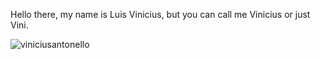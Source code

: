 Hello there, my name is Luis Vinicius, but you can call me Vinicius or just Vini.


<p><img align="left" style="display:block;" src="https://github-readme-stats.vercel.app/api/top-langs?username=viniciusantonello&show_icons=true&locale=en&layout=compact" alt="viniciusantonello" /></p> 